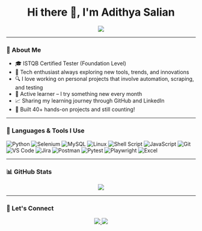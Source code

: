 <h1 align="center">Hi there 👋, I'm Adithya Salian</h1>

<p align="center">
  <img src="https://readme-typing-svg.herokuapp.com?font=Fira+Code&size=22&pause=1000&color=00C2FF&center=true&vCenter=true&width=435&lines=I+love+tech+%F0%9F%94%8C;Always+learning+new+tools+%F0%9F%93%9A;Python+%7C+Selenium+%7C+MySQL+%7C+Linux" />
</p>

---

### 🚀 About Me

- 🎓 ISTQB Certified Tester (Foundation Level)  
- 🧠 Tech enthusiast always exploring new tools, trends, and innovations  
- 🔍 I love working on personal projects that involve automation, scraping, and testing  
- 📘 Active learner – I try something new every month  
- 📈 Sharing my learning journey through GitHub and LinkedIn  
- 🧪 Built 40+ hands-on projects and still counting!  

---

### 🧰 Languages & Tools I Use

![Python](https://img.shields.io/badge/-Python-3776AB?style=for-the-badge&logo=python&logoColor=white)
![Selenium](https://img.shields.io/badge/-Selenium-43B02A?style=for-the-badge&logo=selenium&logoColor=white)
![MySQL](https://img.shields.io/badge/-MySQL-4479A1?style=for-the-badge&logo=mysql&logoColor=white)
![Linux](https://img.shields.io/badge/-Linux-FCC624?style=for-the-badge&logo=linux&logoColor=black)
![Shell Script](https://img.shields.io/badge/-Shell-4EAA25?style=for-the-badge&logo=gnu-bash&logoColor=white)
![JavaScript](https://img.shields.io/badge/-JavaScript-F7DF1E?style=for-the-badge&logo=javascript&logoColor=black)
![Git](https://img.shields.io/badge/-Git-F05032?style=for-the-badge&logo=git&logoColor=white)
![VS Code](https://img.shields.io/badge/-VS%20Code-007ACC?style=for-the-badge&logo=visual-studio-code&logoColor=white)
![Jira](https://img.shields.io/badge/-Jira-0052CC?style=for-the-badge&logo=jira&logoColor=white)
![Postman](https://img.shields.io/badge/-Postman-FF6C37?style=for-the-badge&logo=postman&logoColor=white)
![Pytest](https://img.shields.io/badge/-Pytest-0A9EDC?style=for-the-badge&logo=pytest&logoColor=white)
![Playwright](https://img.shields.io/badge/-Playwright-2AC760?style=for-the-badge&logo=playwright&logoColor=white)
![Excel](https://img.shields.io/badge/-Excel-217346?style=for-the-badge&logo=microsoft-excel&logoColor=white)

---

### 📊 GitHub Stats

<p align="center">
  <img src="https://github-readme-streak-stats.herokuapp.com/?user=AdithyaSalian23&theme=tokyonight" />
</p>

---

### 🔗 Let's Connect

<p align="center">
  <a href="https://www.linkedin.com/in/adithya-salian/" target="_blank">
    <img src="https://img.shields.io/badge/-LinkedIn-0A66C2?style=for-the-badge&logo=linkedin&logoColor=white" />
  </a>
  <a href="https://github.com/AdithyaSalian23" target="_blank">
    <img src="https://img.shields.io/badge/-GitHub-181717?style=for-the-badge&logo=github&logoColor=white" />
  </a>
</p>

